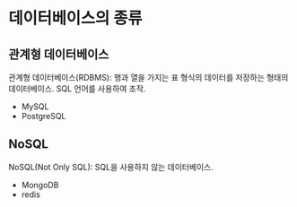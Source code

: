 # 데이터베이스의 종류
## 관계형 데이터베이스
관계형 데이터베이스(RDBMS): 행과 열을 가지는 표 형식의 데이터를 저장하는 형태의 데이터베이스. SQL 언어를 사용하여 조작.
- MySQL
- PostgreSQL  

## NoSQL
NoSQL(Not Only SQL): SQL을 사용하지 않는 데이터베이스.
- MongoDB
- redis
